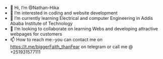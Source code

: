 - 👋 Hi, I’m @Nathan-Hika
- 👀 I’m interested in coding and website development
- 🌱 I’m currently learning Electrical and computer Engineering in Addis Ababa Institute of Technology
- 💞️ I’m looking to collaborate on learning Webs and developing attractive webpages for customers
- 📫 How to reach me:-you can contact me on https://t.me/biggerFaith_thanFear on telegram or call me @ +251931577111

<!---
Nathan-Hika/Nathan-Hika is a ✨ special ✨ repository because its `README.md` (this file) appears on your GitHub profile.
You can click the Preview link to take a look at your changes.
--->
